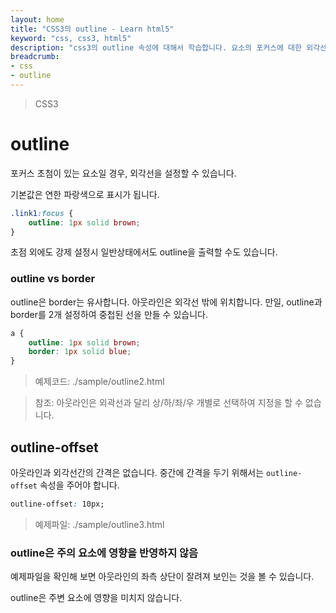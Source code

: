 ```yaml
---
layout: home
title: "CSS3의 outline - Learn html5"
keyword: "css, css3, html5"
description: "css3의 outline 속성에 대해서 학습합니다. 요소의 포커스에 대한 외각선 모양을 변경할 수 있습니다."
breadcrumb:
- css
- outline
---
```


> CSS3
# outline

포커스 초첨이 있는 요소일 경우, 외각선을 설정할 수 있습니다.

기본값은 연한 파랑색으로 표시가 됩니다.

```css
.link1:focus {
    outline: 1px solid brown;
}
```

초점 외에도 강제 설정시 일반상태에서도 outline을 출력할 수도 있습니다.


### outline vs border

outline은 border는 유사합니다. 아웃라인은 외각선 밖에 위치합니다.
만일, outline과 border를 2개 설정하여 중첩된 선을 만들 수 있습니다.

```css
a {
    outline: 1px solid brown;
    border: 1px solid blue;
}
```

> 예제코드: ./sample/outline2.html


> 참조: 아웃라인은 외곽선과 달리 상/하/좌/우 개별로 선택하여 지정을 할 수 없습니다.


## outline-offset
아웃라인과 외각선간의 간격은 없습니다. 중간에 간격을 두기 위해서는
`outline-offset` 속성을 주어야 합니다.

```css
outline-offset: 10px;
```

> 예제파일: ./sample/outline3.html

### outline은 주의 요소에 영향을 반영하지 않음
예제파일을 확인해 보면 아웃라인의 좌측 상단이 잘려져 보인는 것을 
볼 수 있습니다.  

outline은 주변 요소에 영향을 미치지 않습니다.













